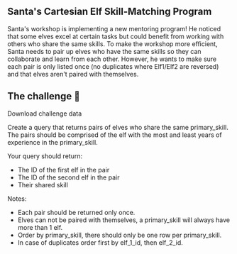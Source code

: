 ## Santa's Cartesian Elf Skill-Matching Program

Santa's workshop is implementing a new mentoring program! He noticed that some elves excel at certain tasks but could benefit from working with others who share the same skills. To make the workshop more efficient, Santa needs to pair up elves who have the same skills so they can collaborate and learn from each other. However, he wants to make sure each pair is only listed once (no duplicates where Elf1/Elf2 are reversed) and that elves aren't paired with themselves.

## The challenge 🎁

Download challenge data

Create a query that returns pairs of elves who share the same primary_skill. The pairs should be comprised of the elf with the most and least years of experience in the primary_skill.

Your query should return:

- The ID of the first elf in the pair
- The ID of the second elf in the pair
- Their shared skill

Notes:

- Each pair should be returned only once.
- Elves can not be paired with themselves, a primary_skill will always have more than 1 elf.
- Order by primary_skill, there should only be one row per primary_skill.
- In case of duplicates order first by elf_1_id, then elf_2_id.